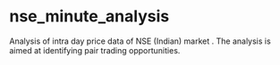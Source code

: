 # nse_minute_analysis
 Analysis of intra day price data of NSE (Indian) market . The analysis is aimed at identifying pair trading opportunities.
